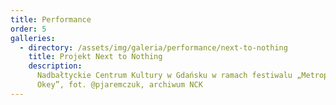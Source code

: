 ```yaml
---
title: Performance
order: 5
galleries:
  - directory: /assets/img/galeria/performance/next-to-nothing
    title: Projekt Next to Nothing
    description:
      Nadbałtyckie Centrum Kultury w Gdańsku w ramach festiwalu „Metropolia jest
      Okey”, fot. @pjaremczuk, archiwum NCK
---
```

